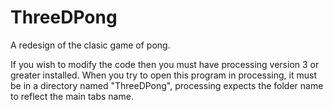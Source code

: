 # ThreeDPong
A redesign of the clasic game of pong.

If you wish to modify the code then you must have processing version 3 or greater installed.
When you try to open this program in processing, it must be in a directory named "ThreeDPong", processing expects the folder name to reflect the main tabs name.
